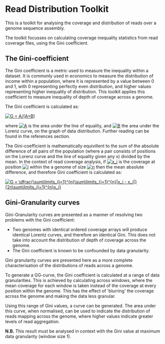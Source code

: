 # Read Distribution Toolkit

This is a toolkit for analysing the coverage and distribution of reads over a genome sequence assembly.

The toolkit focusses on calculating coverage inequality statistics from read coverage files, using the Gini coefficient.

## The Gini-coefficient

The Gini coefficient is a metric used to measure the inequality within a dataset. 
It is commonly used in economics to measure the distribution of income within a population, where it is represented by a value 
between 0 and 1, with 0 representing perfectly even distribution, and higher values representing higher inequality of distribution. 
This toolkit applies this coefficient to measure inequality of depth of coverage across a genome.

The Gini coefficient is calculated as:

<a href="https://www.codecogs.com/eqnedit.php?latex=G&space;=&space;A/(A&plus;B)" target="_blank"><img src="https://latex.codecogs.com/gif.latex?G&space;=&space;A/(A&plus;B)" title="G = A/(A+B)" /></a>

where 
<a href="https://www.codecogs.com/eqnedit.php?latex=A" target="_blank"><img src="https://latex.codecogs.com/gif.latex?A" title="A" /></a>
is the area under the line of equality, and 
<a href="https://www.codecogs.com/eqnedit.php?latex=B" target="_blank"><img src="https://latex.codecogs.com/gif.latex?B" title="B" /></a>
the area under the Lorenz curve, on the graph of data distribution. Further reading can be found in the references section.

The Gini-coefficient is mathematically equivillent to the sum of the absolute difference of all pairs of the population
(where a pair consists of positions on the Lorenz curve and the line of equality given any x) divided by the mean.
In the context of read coverage analysis, if 
<a href="https://www.codecogs.com/eqnedit.php?latex=x_i" target="_blank"><img src="https://latex.codecogs.com/gif.latex?x_i" title="x_i" /></a>
is the coverage at position 
<a href="https://www.codecogs.com/eqnedit.php?latex=i" target="_blank"><img src="https://latex.codecogs.com/gif.latex?i" title="i" /></a>
within the a genome of size 
<a href="https://www.codecogs.com/eqnedit.php?latex=n" target="_blank"><img src="https://latex.codecogs.com/gif.latex?n" title="n" /></a>
then the mean absolute difference, and therefore Gini coefficient is calculated as:

<a href="https://www.codecogs.com/eqnedit.php?latex=
G&space;=&space;\dfrac{\sum\limits_{i=1}^{n}\sum\limits_{j=1}^{n}|x_i&space;-&space;x_j|}{2n\sum\limits_{i=1}^{n}x_i}"
target="_blank"><img src="https://latex.codecogs.com/gif.latex?G&space;=&space;\dfrac{\sum\limits_{i=1}^{n}\sum\limits_{j=1}^{n}|x_i&space;-&space;x_j|}{2n\sum\limits_{i=1}^{n}x_i}" title="G = \dfrac{\sum\limits_{i=1}^{n}\sum\limits_{j=1}^{n}|x_i - x_j|}{2n\sum\limits_{i=1}^{n}x_i}" /></a>

## Gini-Granularity curves

Gini-Granularity curves are presented as a manner of resolving two problems with the Gini coefficient:

- Two genomes with identical ordered coverage arrays will produce identical Lorentz curves, and therefore an identical Gini. 
This does not take into account the distribution of depth of coverage across the genome.
- The Gini coefficient is known to be confounded by data granularity.

Gini granularity curves are presented here as a more complete characterisation of the distributions of reads across a genome.

To generate a GG-curve, the Gini coefficient is calculated at a range of data granularities. This is achieved by calculating
across windows, where the mean coverage for each window is taken instead of the coverage at every position within the genome.
This has the effect of 'blurring' the coverage across the genome and making the data less granular.

Using this range of Gini values, a curve can be generated. The area under this curve, when normalised, can be used
to indicate the distribution of reads mapping across the genome, where higher values indicate greater levels of read aggregation.

**N.B.** This result must be analysed in context with the Gini value at maximum data granularity (window size 1).
